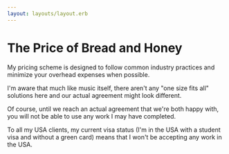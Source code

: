 ```yaml
---
layout: layouts/layout.erb
---
```

# The Price of Bread and Honey

My pricing scheme is designed to follow common industry practices and minimize your overhead expenses when possible.

I'm aware that much like music itself, there aren't any "one size fits all" solutions here and our actual agreement might look different.

Of course, until we reach an actual agreement that we're both happy with, you will not be able to use any work I may have completed.

To all my USA clients, my current visa status (I'm in the USA with a student visa and without a green card) means that I won't be accepting any work in the USA.

<!--

---

The following price details are a good representation of what I would expect you to offer (for work outside the USA).

* *Songwriting*:

    Once we sit in the room and start songwriting, I expect to receive an equal share as a songwriter (which is also the law when a split-sheet doesn't state otherwise).

    However, song critique and any minor suggestions that result from the song critique are free as part of my production services.


* *Production*

    Production prices in the industry vary and are often a mix between up-front payments and co-ownership of the master and recordings.

    I split the production pricing into two models.

    The *Demo* model is designed for budding artists that need something for their artist portfolio to help them promote themselves and the song.

    The *Master* model is designed for more established artists that wish to release a song, an EP or an album.

    * *Master Production*:

        Prices start at a $1,500 advance and 3% co-ownership of the master (payed as "record one" royalties). When record labels are involved, we might agree that royalty payments would be due only after the label's expenses have been recouped, so you, as the artist, don't suffer out-of-pocket expenses.

        Production of a final master might require an external recording studio (not my home studio), session players, backing vocalists and the like. These external expenses aren't included in the price you will need to pay for them.

    * *Demo Production*:

        Producing a demo is similar to producing the actual song, only often the mixing process and the complexity of the song will be simpler.

        Often, when I believe in a song, I'll be willing to produce the *Demo* without any up-front payments (except external expenses). However, I will expect 1% "record one" royalties (SLRP) from the released version in exchange for fronting my personal work and expenses.

        Other possible fee arrangements can be reached, including a flat fee for projects based on a small number of virtual instruments, a single vocal and a single live instrument (a Piano or a Guitar).

        *Notice*: a Demo can't be publicly released and I retain all ownership of the mechanical rights. Demos can only be used as part of an artist portfolio (not resale). For example, you can use them to promote either yourself or your song to record labels and as a draft for the final production. These limitations are mutual (I won't use the Demo except as part of my artist portfolio, same as you).

    *External expenses** include session players, external studio time (not my home studio) and the like. These do not include my own time, equipment, licensing fees etc'.

* *Sync / Scoring*:

    There's a big difference between writing and producing a jingle and scoring a dramatic piece with a live orchestra (or a digital mockup).

    Prices start at $250 per minute (or part of a minute) and depend on specific details such as the requested style(s), instrumentation, delivery requirements, etc' - i.e., do you need a printed score? a mockup? do you expect a fully produced mix? is it an instrumental piece or a song?

    These fees are licensing fees and the do *not* include copyright buyout fees. Unless buyout fees are agreed upon, I retain any and all copyrights.

-->
